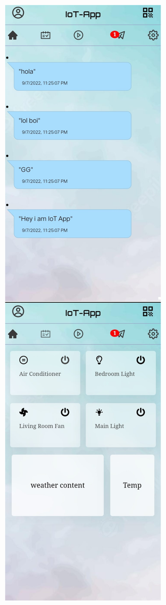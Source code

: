 <img src="./projects.images/1.jpg" alt="One" />
<img src="./projects.images/2.jpg" alt="Two" />
<!-- <video src="./projects.images/1.jpg" alt="One" /> -->



